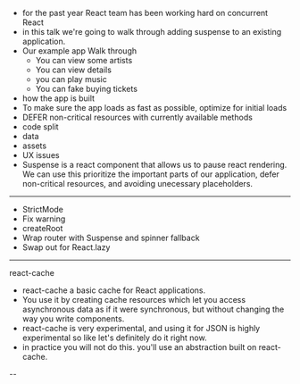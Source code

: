 - for the past year React team has been working hard on concurrent React
- in this talk we're going to walk through adding suspense to an existing application.
- Our example app Walk through
  - You can view some artists
  - You can view details
  - you can play music
  - You can fake buying tickets
- how the app is built
- To make sure the app loads as fast as possible, optimize for initial loads
- DEFER non-critical resources with currently available methods
- code split
- data
- assets
- UX issues
- Suspense is a react component that allows us to pause react rendering. We can use this prioritize the important parts of our application, defer non-critical resources, and avoiding unecessary placeholders.

---

- StrictMode
- Fix warning
- createRoot
- Wrap router with Suspense and spinner fallback
- Swap out for React.lazy

---

react-cache

- react-cache a basic cache for React applications.
- You use it by creating cache resources which let you access asynchronous data as if it were synchronous, but without changing the way you write components.
- react-cache is very experimental, and using it for JSON is highly experimental so like let's definitely do it right now.
- in practice you will not do this. you'll use an abstraction built on react-cache.

--
